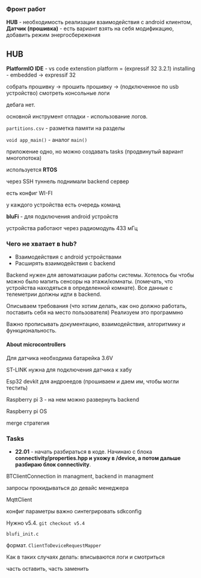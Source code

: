 ### Фронт работ

**HUB** - необходимость реализации взаимодействия с android клиентом, 
**Датчик (прошивка)** - есть вариант взять на себя модификацию, добавить режим энергосбережения

## HUB

**PlatformIO IDE** - vs code extenstion
platform = (expressif 32 3.2.1)
installing - embedded -> expressif 32

собрать прошивку -> прошить прошивку -> (подключенное по usb устройство) смотреть консольные логи

дебага нет.

основной инструмент отладки - использование логов.

`partitions.csv` - разметка памяти на разделы

`void app_main()` - аналог `main()`

приложение одно, но можно создавать tasks (продвинутый вариант многопотока)

используется **RTOS**

через SSH туннель поднимали backend сервер

есть конфиг WI-FI

у каждого устройства есть очередь команд 

**bluFi** - для подключения android устройств

устройства работают через радиомодуль 433 мГц

### Чего не хватает в hub?

- Взаимодействия с android устройствами
- Расширять взаимодействия с backend

Backend нужен для автоматизации работы системы. 
Хотелось бы чтобы можно было мапить сенсоры на этажи/комнаты. (помечать, что устройства находяться в определенной комнате).
Все данные с телеметрии должны идти в backend.


Описываем требования (что хотим делать, как оно должно работать, поставить себя на место пользователя)
Реализуем это программно 

Важно прописывать документацию, взаимодействия, алгоритмику и функциональность.


#### About microcontrollers

Для датчика необходима батарейка 3.6V

ST-LINK нужна для подключения датчика к хабу

Esp32 devkit для андроеедов (прошиваем и даем им, чтобы могли тестить)

Raspberry pi 3 - на нем можно развернуть backend

Raspberry pi OS

merge стратегия

### Tasks
- **22.01** - начать разбираться в коде. Начинаю с блока **connectivity/properties.hpp и ухожу в  /device, а потом дальше разбираю блок connectivity**.

BTClientConnection in managment, backend in managment

запросы прокидываться до девайс менеджера


MqttClient 

конфиг параметры важно синтегрировать
sdkconfig

Нужно v5.4. 
`git checkout v5.4`


`blufi_init.c`

формат. `ClientToDeviceRequestMapper`

Как в таких случаях делать: вписываются логи и смотриться 

часть оставить, часть заменить

